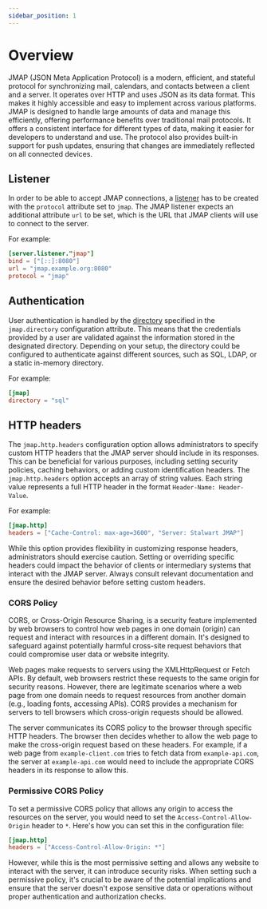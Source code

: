 ```yaml
---
sidebar_position: 1
---
```


# Overview

JMAP (JSON Meta Application Protocol) is a modern, efficient, and stateful protocol for synchronizing mail, calendars, and contacts between a client and a server. It operates over HTTP and uses JSON as its data format. This makes it highly accessible and easy to implement across various platforms. JMAP is designed to handle large amounts of data and manage this efficiently, offering performance benefits over traditional mail protocols. It offers a consistent interface for different types of data, making it easier for developers to understand and use. The protocol also provides built-in support for push updates, ensuring that changes are immediately reflected on all connected devices.

## Listener

In order to be able to accept JMAP connections, a [listener](/docs/configuration/listener) has to be created with the `protocol` attribute set to `jmap`. The JMAP listener expects an additional attribute `url` to be set, which is the URL that JMAP clients will use to connect to the server. 

For example:

```toml
[server.listener."jmap"]
bind = ["[::]:8080"]
url = "jmap.example.org:8080"
protocol = "jmap"
```

## Authentication

User authentication is handled by the [directory](/docs/directory/overview) specified in the `jmap.directory` configuration attribute. This means that the credentials provided by a user are validated against the information stored in the designated directory. Depending on your setup, the directory could be configured to authenticate against different sources, such as SQL, LDAP, or a static in-memory directory. 

For example:

```toml
[jmap]
directory = "sql"
```

## HTTP headers

The `jmap.http.headers` configuration option allows administrators to specify custom HTTP headers that the JMAP server should include in its responses. This can be beneficial for various purposes, including setting security policies, caching behaviors, or adding custom identification headers. The `jmap.http.headers` option accepts an array of string values. Each string value represents a full HTTP header in the format `Header-Name: Header-Value`.

For example:

```toml
[jmap.http]
headers = ["Cache-Control: max-age=3600", "Server: Stalwart JMAP"]
```

While this option provides flexibility in customizing response headers, administrators should exercise caution. Setting or overriding specific headers could impact the behavior of clients or intermediary systems that interact with the JMAP server. Always consult relevant documentation and ensure the desired behavior before setting custom headers.

### CORS Policy

CORS, or Cross-Origin Resource Sharing, is a security feature implemented by web browsers to control how web pages in one domain (origin) can request and interact with resources in a different domain. It's designed to safeguard against potentially harmful cross-site request behaviors that could compromise user data or website integrity.

Web pages make requests to servers using the XMLHttpRequest or Fetch APIs. By default, web browsers restrict these requests to the same origin for security reasons. However, there are legitimate scenarios where a web page from one domain needs to request resources from another domain (e.g., loading fonts, accessing APIs). CORS provides a mechanism for servers to tell browsers which cross-origin requests should be allowed.

The server communicates its CORS policy to the browser through specific HTTP headers. The browser then decides whether to allow the web page to make the cross-origin request based on these headers. For example, if a web page from `example-client.com` tries to fetch data from `example-api.com`, the server at `example-api.com` would need to include the appropriate CORS headers in its response to allow this.

### Permissive CORS Policy

To set a permissive CORS policy that allows any origin to access the resources on the server, you would need to set the `Access-Control-Allow-Origin` header to `*`. Here's how you can set this in the configuration file:

```toml
[jmap.http]
headers = ["Access-Control-Allow-Origin: *"]
```

However, while this is the most permissive setting and allows any website to interact with the server, it can introduce security risks. When setting such a permissive policy, it's crucial to be aware of the potential implications and ensure that the server doesn't expose sensitive data or operations without proper authentication and authorization checks.

